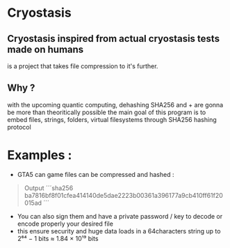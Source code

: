 # Cryostasis

## Cryostasis inspired from actual cryostasis tests made on humans
is a project that takes file compression to it's further.

## Why ?
with the upcoming quantic computing, dehashing SHA256 and +  are gonna be more than theoritically possible
the main goal of this program is to embed files, strings, folders, virtual filesystems through
SHA256 hashing protocol

# Examples :
- GTA5 can game files can be compressed and hashed :
> Output
´´´sha256
ba7816bf8f01cfea414140de5dae2223b00361a396177a9cb410ff61f20015ad
´´´
- You can also sign them and have a private password / key to decode or encode properly your desired file
- this ensure security and huge data loads in a 64characters string up to 2⁶⁴ − 1 bits ≈ 1.84 × 10¹⁹ bits